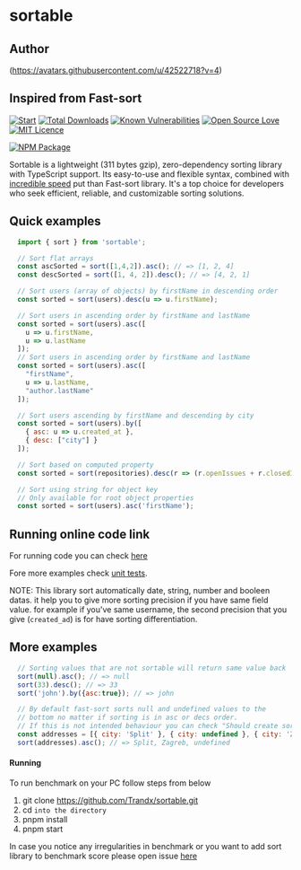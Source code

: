 # sortable
## Author
  (https://avatars.githubusercontent.com/u/42522718?v=4)
## Inspired from Fast-sort
[![Start](https://img.shields.io/github/stars/Trandx/sortable?style=flat-square)](https://github.com/snovakovic/Trandx/sortable)
[![Total Downloads](https://img.shields.io/github/downloads/trandx/sortable/total)](https://www.npmjs.com/package/@trandx/sortable)
[![Known Vulnerabilities](https://snyk.io/test/github/Trandx/sortable/badge.svg)](https://snyk.io/test/github/Trandx/sortable/badge)
[![Open Source Love](https://badges.frapsoft.com/os/v1/open-source.svg?v=103)](https://opensource.org/)
[![MIT Licence](https://badges.frapsoft.com/os/mit/mit.svg?v=103)](https://opensource.org/licenses/mit-license.php)

[![NPM Package](https://nodei.co/npm/@trandx/sortable.png)](https://www.npmjs.com/package/@trandx/sortable)

Sortable is a lightweight (311 bytes gzip), zero-dependency sorting library with TypeScript support.
Its easy-to-use and flexible syntax, combined with [incredible speed](#benchmark) put than Fast-sort library. It's a top choice for developers who seek efficient, reliable, and customizable sorting solutions.

## Quick examples

```javascript
  import { sort } from 'sortable';

  // Sort flat arrays
  const ascSorted = sort([1,4,2]).asc(); // => [1, 2, 4]
  const descSorted = sort([1, 4, 2]).desc(); // => [4, 2, 1]

  // Sort users (array of objects) by firstName in descending order
  const sorted = sort(users).desc(u => u.firstName);

  // Sort users in ascending order by firstName and lastName
  const sorted = sort(users).asc([
    u => u.firstName,
    u => u.lastName
  ]);
  // Sort users in ascending order by firstName and lastName
  const sorted = sort(users).asc([
    "firstName",
    u => u.lastName,
    "author.lastName"
  ]);

  // Sort users ascending by firstName and descending by city
  const sorted = sort(users).by([
    { asc: u => u.created_at },
    { desc: ["city"] }
  ]);

  // Sort based on computed property
  const sorted = sort(repositories).desc(r => (r.openIssues + r.closedIssues));

  // Sort using string for object key
  // Only available for root object properties
  const sorted = sort(users).asc('firstName');
```
## Running online code link 
For running code you can check [here](https://playcode.io/1532489)

Fore more examples check [unit tests](https://github.com/Trandx/sortable/blob/production/test/sortable.spec.ts).



NOTE: This library sort automatically date, string, number and booleen datas. it help you to give more sorting precision if you have same field value. for example if you've same username, the second precision that you give (```created_ad```) is for have sorting differentiation.


## More examples

```javascript
  // Sorting values that are not sortable will return same value back
  sort(null).asc(); // => null
  sort(33).desc(); // => 33
  sort('john').by({asc:true}); // => john

  // By default fast-sort sorts null and undefined values to the
  // bottom no matter if sorting is in asc or decs order.
  // If this is not intended behaviour you can check "Should create sort instance that sorts nil value to the top in desc order" test on how to override
  const addresses = [{ city: 'Split' }, { city: undefined }, { city: 'Zagreb'}];
  sort(addresses).asc(); // => Split, Zagreb, undefined
```

#### Running

To run benchmark on your PC follow steps from below

1) git clone https://github.com/Trandx/sortable.git 
2) cd ``into the directory ``
3) pnpm install
4) pnpm start

In case you notice any irregularities in benchmark or you want to add sort library to benchmark score
please open issue [here](https://github.com/Trandx/sortable)

